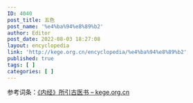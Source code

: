 ```yaml
---
ID: 4040
post_title: 五色
post_name: '%e4%ba%94%e8%89%b2'
author: Editor
post_date: 2022-08-03 18:27:08
layout: encyclopedia
link: 'http://kege.org.cn/encyclopedia/%e4%ba%94%e8%89%b2'
published: true
tags: [ ]
categories: [ ]
---
```

参考词条：<a href="http://kege.org.cn/encyclopedia/%e3%80%8a%e5%86%85%e7%bb%8f%e3%80%8b%e6%89%80%e5%bc%95%e5%8f%a4%e5%8c%bb%e4%b9%a6">《内经》所引古医书 – kege.org.cn</a>